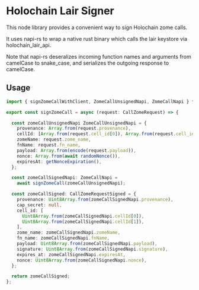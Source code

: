 # Holochain Lair Signer

This node library provides a convenient way to sign Holochain zome calls.

It uses napi-rs to wrap a native rust binary which calls the lair keystore via holochain_lair_api.

Note that napi-rs deseralizes incoming function names and arguments from camelCase to snake_case, and serializes the outgoing response to camelCase.


## Usage
```typescript
import { signZomeCallWithClient, ZomeCallUnsignedNapi, ZomeCallNapi } from "holochain-lair-signer";

export const signZomeCall = async (request: CallZomeRequest) => {

  const zomeCallUnsignedNapi ZomeCallUnsignedNapi = {
    provenance: Array.from(request.provenance),
    cellId: [Array.from(request.cell_id[0]), Array.from(request.cell_id[1])],
    zomeName: request.zome_name,
    fnName: request.fn_name,
    payload: Array.from(encode(request.payload)),
    nonce: Array.from(await randomNonce()),
    expiresAt: getNonceExpiration(),
  };

  const zomeCallSignedNapi: ZomeCallNapi =
    await signZomeCall(zomeCallUnsignedNapi);

  const zomeCallSigned: CallZomeRequestSigned = {
    provenance: Uint8Array.from(zomeCallSignedNapi.provenance),
    cap_secret: null,
    cell_id: [
      Uint8Array.from(zomeCallSignedNapi.cellId[0]),
      Uint8Array.from(zomeCallSignedNapi.cellId[1]),
    ],
    zome_name: zomeCallSignedNapi.zomeName,
    fn_name: zomeCallSignedNapi.fnName,
    payload: Uint8Array.from(zomeCallSignedNapi.payload),
    signature: Uint8Array.from(zomeCallSignedNapi.signature),
    expires_at: zomeCallSignedNapi.expiresAt,
    nonce: Uint8Array.from(zomeCallSignedNapi.nonce),
  };

  return zomeCallSigned;
};
```